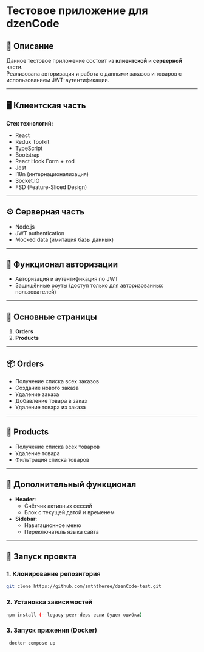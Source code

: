 # Тестовое приложение для dzenCode

## 📌 Описание

Данное тестовое приложение состоит из **клиентской** и **серверной** части.  
Реализована авторизация и работа с данными заказов и товаров с использованием JWT-аутентификации.

---

## 🖥️ Клиентская часть

**Стек технологий:**

- React
- Redux Toolkit
- TypeScript
- Bootstrap
- React Hook Form + zod
- Jest
- I18n (интернационализация)
- Socket.IO
- FSD (Feature-Sliced Design)

---

## ⚙️ Серверная часть

- Node.js
- JWT authentication
- Mocked data (имитация базы данных)

---

## 🔐 Функционал авторизации

- Авторизация и аутентификация по JWT
- Защищённые роуты (доступ только для авторизованных пользователей)

---

## 📄 Основные страницы

1. **Orders**
2. **Products**

---

## 📦 Orders

- Получение списка всех заказов
- Создание нового заказа
- Удаление заказа
- Добавление товара в заказ
- Удаление товара из заказа

---

## 🛒 Products

- Получение списка всех товаров
- Удаление товара
- Фильтрация списка товаров

---

## 🧭 Дополнительный функционал

- **Header**:
  - Счётчик активных сессий
  - Блок с текущей датой и временем
- **Sidebar**:
  - Навигационное меню
  - Переключатель языка сайта

---

## 🚀 Запуск проекта

### 1. Клонирование репозитория

```bash
git clone https://github.com/smththeree/dzenCode-test.git
```

### 2. Установка зависимостей

```bash
npm install (--legacy-peer-deps если будет ошибка)

```

### 3. Запуск прижения (Docker)

```bash
 docker compose up
```
